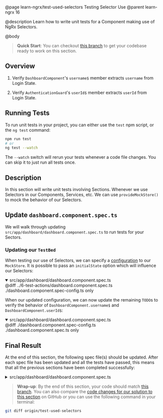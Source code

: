 @page learn-ngrx/test-used-selectors Testing Selector Use
@parent learn-ngrx 16

@description Learn how to write unit tests for a Component making use of NgRx Selectors.

@body

> **Quick Start**: You can checkout [this branch](https://github.com/bitovi/angular-ngrx-chat/tree/use-selectors) to get your codebase ready to work on this section.


## Overview

1. Verify `DashboardComponent`'s `username$` member extracts `username` from Login State.

2. Verify `AuthenticationGuard`'s `userId$` member extracts `userId` from Login State.


## Running Tests

To run unit tests in your project, you can either use the `test` npm script, or the `ng test` command:

```bash
npm run test
# or
ng test --watch
```

The `--watch` switch will rerun your tests whenever a code file changes. You can skip it to just run all tests once.


## Description

In this section will write unit tests involving Sections. Whenever we use Selectors in our Components, Services, etc. We can use `provideMockStore()` to mock the behavior of our Selectors.


## Update `dashboard.component.spec.ts`

We will walk through updating `src/app/dashboard/dashboard.component.spec.ts` to run tests for your Sectors.


### Updating our `TestBed`

When testing our use of Selectors, we can specify a [configuration](https://ngrx.io/api/store/testing/MockStoreConfig) to our `MockStore`. It is possible to pass an `initialState` option which will influence our Selectors:

<details open>
<summary>src/app/dashboard/dashboard.component.spec.ts</summary>
@diff ../6-test-actions/dashboard.component.spec.ts ./dashboard.component.spec-config.ts only
</details>

When our updated configuration, we can now update the remaining `TODO`s to verify the behavior of `DashboardComponent.username$` and `DashboardComponent.userId$`:

<details open>
<summary>src/app/dashboard/dashboard.component.spec.ts</summary>
@diff ./dashboard.component.spec-config.ts ./dashboard.component.spec.ts only
</details>


## Final Result

At the end of this section, the following spec file(s) should be updated. After each spec file has been updated and all the tests have passed, this means that all the previous sections have been completed successfully:

<details>
<summary>src/app/dashboard/dashboard.component.spec.ts</summary>
@diff ../6-test-actions/dashboard.component.spec.ts ./dashboard.component.spec.ts only
</details>


> **Wrap-up**: By the end of this section, your code should match [this branch](https://github.com/bitovi/angular-ngrx-chat/tree/test-used-selectors). You can also compare the [code changes for our solution to this section](https://github.com/bitovi/angular-ngrx-chat/compare/use-selectors...test-used-selectors) on GitHub or you can use the following command in your terminal:

```bash
git diff origin/test-used-selectors
```
